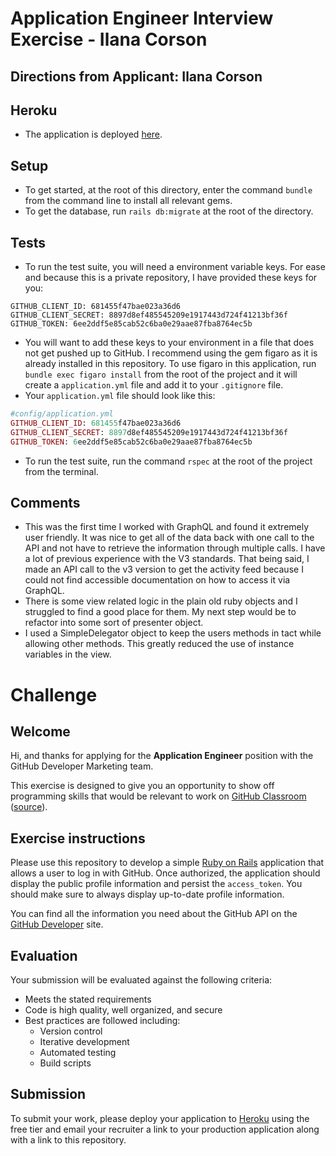 
# Application Engineer Interview Exercise - Ilana Corson

## Directions from Applicant: Ilana Corson

## Heroku

- The application is deployed [here](https://fathomless-ocean-38421.herokuapp.com/).

## Setup

- To get started, at the root of this directory, enter the command `bundle` from the command line to install all relevant gems.
- To get the database, run `rails db:migrate` at the root of the directory.

## Tests

- To run the test suite, you will need a environment variable keys. For ease and because this is a private repository, I have provided these keys for you:

```
GITHUB_CLIENT_ID: 681455f47bae023a36d6
GITHUB_CLIENT_SECRET: 8897d8ef485545209e1917443d724f41213bf36f
GITHUB_TOKEN: 6ee2ddf5e85cab52c6ba0e29aae87fba8764ec5b
```

- You will want to add these keys to your environment in a file that does not get pushed up to GitHub. I recommend using the gem figaro as it is already installed in this repository. To use figaro in this application, run `bundle exec figaro install` from the root of the project and it will create a `application.yml` file and add it to your `.gitignore` file.
- Your `application.yml` file should look like this:

```ruby
#config/application.yml
GITHUB_CLIENT_ID: 681455f47bae023a36d6
GITHUB_CLIENT_SECRET: 8897d8ef485545209e1917443d724f41213bf36f
GITHUB_TOKEN: 6ee2ddf5e85cab52c6ba0e29aae87fba8764ec5b
```

- To run the test suite, run the command `rspec` at the root of the project from the terminal.


## Comments

- This was the first time I worked with GraphQL and found it extremely user friendly. It was nice to get all of the data back with one call to the API and not have to retrieve the information through multiple calls. I have a lot of previous experience with the V3 standards. That being said, I made an API call to the v3 version to get the activity feed because I could not find accessible documentation on how to access it via GraphQL.
- There is some view related logic in the plain old ruby objects and I struggled to find a good place for them. My next step would be to refactor into some sort of presenter object.
- I used a SimpleDelegator object to keep the users methods in tact while allowing other methods. This greatly reduced the use of instance variables in the view.

# Challenge

## Welcome

Hi, and thanks for applying for the __Application Engineer__ position with the GitHub Developer Marketing team.

This exercise is designed to give you an opportunity to show off programming skills that would be relevant to work on [GitHub Classroom](https://classroom.github.com) ([source](https://github.com/education/classroom)).

## Exercise instructions

Please use this repository to develop a simple [Ruby on Rails](http://rubyonrails.org) application that allows a user to log in with GitHub. Once authorized, the application should display the public profile information and persist the `access_token`. You should make sure to always display up-to-date profile information.

You can find all the information you need about the GitHub API on the [GitHub Developer](https://developer.github.com/) site.

## Evaluation

Your submission will be evaluated against the following criteria:

* Meets the stated requirements
* Code is high quality, well organized, and secure
* Best practices are followed including:
  * Version control
  * Iterative development
  * Automated testing
  * Build scripts

## Submission

To submit your work, please deploy your application to [Heroku](https://heroku.com) using the free tier and email your recruiter a link to your production application along with a link to this repository.
